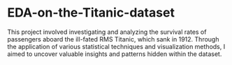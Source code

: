 # EDA-on-the-Titanic-dataset
This project involved investigating and analyzing the survival rates of passengers aboard the ill-fated RMS Titanic, which sank in 1912. Through the application of various statistical techniques and visualization methods, I aimed to uncover valuable insights and patterns hidden within the dataset.
